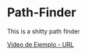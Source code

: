 # Path-Finder
This is a shitty path finder

[Video de Ejemplo - URL](https://www.youtube.com/watch?v=NzcHb58YdDw)
